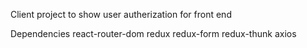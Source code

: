 Client project to show user autherization for front end

Dependencies
react-router-dom
redux
redux-form
redux-thunk
axios